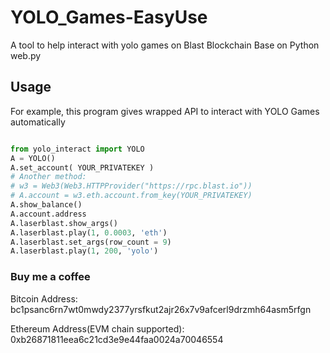 # YOLO_Games-EasyUse

 A tool to help interact with yolo games on Blast Blockchain
 Base on Python web.py

## Usage

 For example, this program gives wrapped API to interact with YOLO Games automatically

```python

from yolo_interact import YOLO
A = YOLO()
A.set_account( YOUR_PRIVATEKEY )
# Another method:
# w3 = Web3(Web3.HTTPProvider("https://rpc.blast.io"))
# A.account = w3.eth.account.from_key(YOUR_PRIVATEKEY)
A.show_balance()
A.account.address
A.laserblast.show_args()
A.laserblast.play(1, 0.0003, 'eth')
A.laserblast.set_args(row_count = 9)
A.laserblast.play(1, 200, 'yolo')

```





### Buy me a coffee

 Bitcoin Address: bc1psanc6rn7wt0mwdy2377yrsfkut2ajr26x7v9afcerl9drzmh64asm5rfgn

 Ethereum Address(EVM chain supported): 0xb26871811eea6c21cd3e9e44faa0024a70046554

